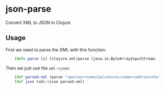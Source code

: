 # json-parse

Convert XML to JSON in Clojure

## Usage

First we need to parse the XML with this function:

```clojure
    (defn parse [s] (clojure.xml/parse (java.io.ByteArrayInputStream. (.getBytes s))))
```


Then we just use the `xml->json`:

```clojure
    (def parsed-xml (parse "<person><name>Salvatore</name><address>Parlermo</address></person>"))
    (def json (xml->json parsed-xml)
```
    


